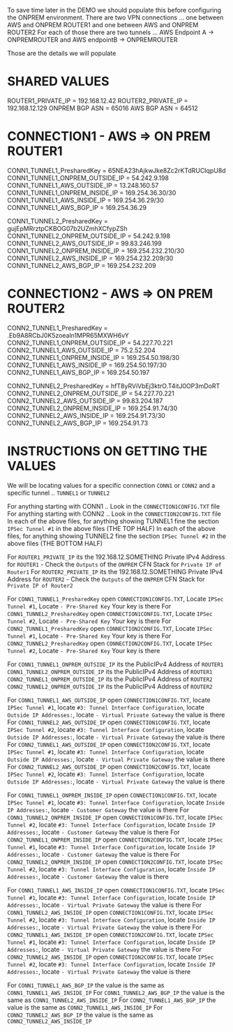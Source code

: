 
To save time later in the DEMO we should populate this before configuring the ONPREM environment.
There are two VPN connections ... one between AWS and ONPREM ROUTER1 and one between AWS and ONPREM ROUTER2
For each of those there are two tunnels ... AWS Endpoint A -> ONPREMROUTER
and AWS endpointB -> ONPREMROUTER

Those are the details we will populate

# SHARED VALUES

ROUTER1_PRIVATE_IP                  = 192.168.12.42
ROUTER2_PRIVATE_IP                  = 192.168.12.129
ONPREM BGP ASN                      = 65016
AWS BGP ASN                         = 64512

# CONNECTION1 - AWS => ON PREM ROUTER1

CONN1_TUNNEL1_PresharedKey          = 65NEA23hAjkwJke8Zc2rKTdRUCIqpU8d
CONN1_TUNNEL1_ONPREM_OUTSIDE_IP     = 54.242.9.198 
CONN1_TUNNEL1_AWS_OUTSIDE_IP        = 13.248.160.57
CONN1_TUNNEL1_ONPREM_INSIDE_IP      = 169.254.36.30/30
CONN1_TUNNEL1_AWS_INSIDE_IP         = 169.254.36.29/30
CONN1_TUNNEL1_AWS_BGP_IP            = 169.254.36.29

CONN1_TUNNEL2_PresharedKey          = gujEpMRrztpCKBOG07b2UZmhXCfypZSh
CONN1_TUNNEL2_ONPREM_OUTSIDE_IP     = 54.242.9.198 
CONN1_TUNNEL2_AWS_OUTSIDE_IP        = 99.83.246.199
CONN1_TUNNEL2_ONPREM_INSIDE_IP      = 169.254.232.210/30
CONN1_TUNNEL2_AWS_INSIDE_IP         = 169.254.232.209/30
CONN1_TUNNEL2_AWS_BGP_IP            = 169.254.232.209


# CONNECTION2 - AWS => ON PREM ROUTER2

CONN2_TUNNEL1_PresharedKey          = .Eb9A8RCbJ0K5zoealn1MPR65MXWH6vY
CONN2_TUNNEL1_ONPREM_OUTSIDE_IP     = 54.227.70.221 
CONN2_TUNNEL1_AWS_OUTSIDE_IP        = 75.2.52.204
CONN2_TUNNEL1_ONPREM_INSIDE_IP      = 169.254.50.198/30
CONN2_TUNNEL1_AWS_INSIDE_IP         = 169.254.50.197/30
CONN2_TUNNEL1_AWS_BGP_IP            = 169.254.50.197

CONN2_TUNNEL2_PresharedKey          = hfT8yRViVbEj3ktrO.T4itJ0OP3mDoRT
CONN2_TUNNEL2_ONPREM_OUTSIDE_IP     = 54.227.70.221
CONN2_TUNNEL2_AWS_OUTSIDE_IP        = 99.83.204.187
CONN2_TUNNEL2_ONPREM_INSIDE_IP      = 169.254.91.74/30
CONN2_TUNNEL2_AWS_INSIDE_IP         = 169.254.91.73/30
CONN2_TUNNEL2_AWS_BGP_IP            = 169.254.91.73



# INSTRUCTIONS ON GETTING THE VALUES

We will be locating values for a specific connection `CONN1` or `CONN2` and a specific tunnel .. `TUNNEL1` or `TUNNEL2`

For anything starting with CONN1 .. Look in the `CONNECTION1CONFIG.TXT` file
For anything starting with CONN2 .. Look in the `CONNECTION2CONFIG.TXT` file
In each of the above files, for anything showing TUNNEL1 fine the section `IPSec Tunnel #1` in the above files (THE TOP HALF)
In each of the above files, for anything showing TUNNEL2 fine the section `IPSec Tunnel #2` in the above files (THE BOTTOM HALF)

For `ROUTER1_PRIVATE_IP` its the 192.168.12.SOMETHING Private IPv4 Address for `ROUTER1` - Check the `Outputs` of the `ONPREM` CFN Stack for `Private IP of Router1`
For `ROUTER2_PRIVATE_IP` its the 192.168.12.SOMETHING Private IPv4 Address for `ROUTER2` - Check the `Outputs` of the `ONPREM` CFN Stack for `Private IP of Router2`

For `CONN1_TUNNEL1_PresharedKey` open `CONNECTION1CONFIG.TXT`, Locate `IPSec Tunnel #1`, Locate `- Pre-Shared Key` Your key is there
For `CONN1_TUNNEL2_PresharedKey` open `CONNECTION1CONFIG.TXT`, Locate `IPSec Tunnel #2`, Locate `- Pre-Shared Key` Your key is there
For `CONN2_TUNNEL1_PresharedKey` open `CONNECTION2CONFIG.TXT`, Locate `IPSec Tunnel #1`, Locate `- Pre-Shared Key` Your key is there
For `CONN2_TUNNEL2_PresharedKey` open `CONNECTION2CONFIG.TXT`, Locate `IPSec Tunnel #2`, Locate `- Pre-Shared Key` Your key is there

For `CONN1_TUNNEL1_ONPREM_OUTSIDE_IP` its the PublicIPv4 Address of `ROUTER1` 
    `CONN1_TUNNEL2_ONPREM_OUTSIDE_IP` its the PublicIPv4 Address of `ROUTER1` 
    `CONN2_TUNNEL1_ONPREM_OUTSIDE_IP` its the PublicIPv4 Address of `ROUTER2` 
    `CONN2_TUNNEL2_ONPREM_OUTSIDE_IP` its the PublicIPv4 Address of `ROUTER2` 

For `CONN1_TUNNEL1_AWS_OUTSIDE_IP` open `CONNECTION1CONFIG.TXT`, locate `IPSec Tunnel #1`, locate `#3: Tunnel Interface Configuration`, locate `Outside IP Addresses:`, locate `- Virtual Private Gateway` the value is there
For `CONN1_TUNNEL2_AWS_OUTSIDE_IP` open `CONNECTION1CONFIG.TXT`, locate `IPSec Tunnel #2`, locate `#3: Tunnel Interface Configuration`, locate `Outside IP Addresses:`, locate `- Virtual Private Gateway` the value is there
For `CONN2_TUNNEL1_AWS_OUTSIDE_IP` open `CONNECTION2CONFIG.TXT`, locate `IPSec Tunnel #1`, locate `#3: Tunnel Interface Configuration`, locate `Outside IP Addresses:`, locate `- Virtual Private Gateway` the value is there
For `CONN2_TUNNEL2_AWS_OUTSIDE_IP` open `CONNECTION2CONFIG.TXT`, locate `IPSec Tunnel #2`, locate `#3: Tunnel Interface Configuration`, locate `Outside IP Addresses:`, locate `- Virtual Private Gateway` the value is there

For `CONN1_TUNNEL1_ONPREM_INSIDE_IP` open `CONNECTION1CONFIG.TXT`, locate `IPSec Tunnel #1`, locate `#3: Tunnel Interface Configuration`, locate `Inside IP Addresses:`, locate `- Customer Gateway` the value is there
For `CONN1_TUNNEL2_ONPREM_INSIDE_IP` open `CONNECTION1CONFIG.TXT`, locate `IPSec Tunnel #2`, locate `#3: Tunnel Interface Configuration`, locate `Inside IP Addresses:`, locate `- Customer Gateway` the value is there
For `CONN2_TUNNEL1_ONPREM_INSIDE_IP` open `CONNECTION2CONFIG.TXT`, locate `IPSec Tunnel #1`, locate `#3: Tunnel Interface Configuration`, locate `Inside IP Addresses:`, locate `- Customer Gateway` the value is there
For `CONN2_TUNNEL2_ONPREM_INSIDE_IP` open `CONNECTION2CONFIG.TXT`, locate `IPSec Tunnel #2`, locate `#3: Tunnel Interface Configuration`, locate `Inside IP Addresses:`, locate `- Customer Gateway` the value is there

For `CONN1_TUNNEL1_AWS_INSIDE_IP` open `CONNECTION1CONFIG.TXT`, locate `IPSec Tunnel #1`, locate `#3: Tunnel Interface Configuration`, locate `Inside IP Addresses:`, locate `- Virtual Private Gateway` the value is there
For `CONN1_TUNNEL2_AWS_INSIDE_IP` open `CONNECTION1CONFIG.TXT`, locate `IPSec Tunnel #2`, locate `#3: Tunnel Interface Configuration`, locate `Inside IP Addresses:`, locate `- Virtual Private Gateway` the value is there
For `CONN2_TUNNEL1_AWS_INSIDE_IP` open `CONNECTION2CONFIG.TXT`, locate `IPSec Tunnel #1`, locate `#3: Tunnel Interface Configuration`, locate `Inside IP Addresses:`, locate `- Virtual Private Gateway` the value is there
For `CONN2_TUNNEL2_AWS_INSIDE_IP` open `CONNECTION2CONFIG.TXT`, locate `IPSec Tunnel #2`, locate `#3: Tunnel Interface Configuration`, locate `Inside IP Addresses:`, locate `- Virtual Private Gateway` the value is there

For `CONN1_TUNNEL1_AWS_BGP_IP` the value is the same as `CONN1_TUNNEL1_AWS_INSIDE_IP`
For `CONN1_TUNNEL2_AWS_BGP_IP` the value is the same as `CONN1_TUNNEL2_AWS_INSIDE_IP`
For `CONN2_TUNNEL1_AWS_BGP_IP` the value is the same as `CONN2_TUNNEL1_AWS_INSIDE_IP`
For `CONN2_TUNNEL2_AWS_BGP_IP` the value is the same as `CONN2_TUNNEL2_AWS_INSIDE_IP`


